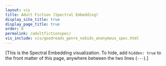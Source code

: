 ```yaml
---
layout: vis
title: Adult Fiction (Spectral Embedding)
display_site_title: true
display_page_title: true
order: 8
permalink: /adultfictionspec/
vis_include: vis/goodreads_genre_nokids_anonymous_spec.html
---
```


[This is the Spectral Embedding visualization. 
To hide, add `hidden: true` to the front matter of this page,
anywhere between the two lines (`---`).]
